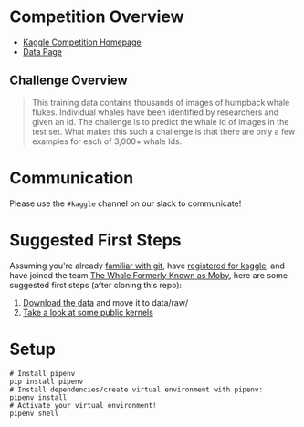 # Competition Overview

- [Kaggle Competition Homepage](https://www.kaggle.com/c/humpback-whale-identification)
- [Data Page](https://www.kaggle.com/c/humpback-whale-identification/data)

## Challenge Overview

> This training data contains thousands of images of humpback whale flukes. Individual whales have been identified by researchers and given an Id. The challenge is to predict the whale Id of images in the test set. What makes this such a challenge is that there are only a few examples for each of 3,000+ whale Ids.


# Communication

Please use the `#kaggle` channel on our slack to communicate!

# Suggested First Steps

Assuming you're already [familiar with git](), have [registered for kaggle](), and have joined the team [The Whale Formerly Known as Moby](), here are some suggested first steps (after cloning this repo):

1.  [Download the data](https://www.kaggle.com/c/humpback-whale-identification/data) and move it to data/raw/
2.  [Take a look at some public kernels](https://www.kaggle.com/c/humpback-whale-identification/kernels)

# Setup

```
# Install pipenv
pip install pipenv
# Install dependencies/create virtual environment with pipenv:
pipenv install
# Activate your virtual environment!
pipenv shell
```

